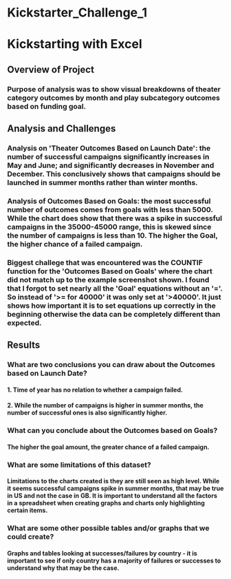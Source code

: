 # Kickstarter_Challenge_1



# Kickstarting with Excel

## Overview of Project

### Purpose of analysis was to show visual breakdowns of theater category outcomes by month and play subcategory outcomes based on funding goal.

## Analysis and Challenges

### Analysis on 'Theater Outcomes Based on Launch Date': the number of successful campaigns significantly increases in May and June; and significantly decreases in November and December. This conclusively shows that campaigns should be launched in summer months rather than winter months.

### Analysis of Outcomes Based on Goals: the most successful number of outcomes comes from goals with less than 5000. While the chart does show that there was a spike in successful campaigns in the 35000-45000 range, this is skewed since the number of campaigns is less than 10. The higher the Goal, the higher chance of a failed campaign.

### Biggest challege that was encountered was the COUNTIF function for the 'Outcomes Based on Goals' where the chart did not match up to the example screenshot shown. I found that I forgot to set nearly all the 'Goal' equations without an '='. So instead of '>= for 40000' it was only set at '>40000'. It just shows how important it is to set equations up correctly in the beginning otherwise the data can be completely different than expected.

## Results

### What are two conclusions you can draw about the Outcomes based on Launch Date?
#### 1. Time of year has no relation to whether a campaign failed.
#### 2. While the number of campaigns is higher in summer months, the number of successful ones is also significantly higher.

### What can you conclude about the Outcomes based on Goals?
#### The higher the goal amount, the greater chance of a failed campaign.

### What are some limitations of this dataset?
#### Limitations to the charts created is they are still seen as high level. While it seems successful campaigns spike in summer months, that may be true in US and not the case in GB. It is important to understand all the factors in a spreadsheet when creating graphs and charts only highlighting certain items.

### What are some other possible tables and/or graphs that we could create?
#### Graphs and tables looking at successes/failures by country - it is important to see if only country has a majority of failures or successes to understand why that may be the case. 
